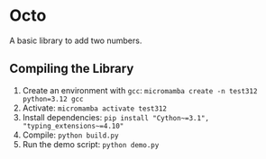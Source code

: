 # Octo

A basic library to add two numbers.

## Compiling the Library

1. Create an environment with `gcc`: `micromamba create -n test312 python=3.12 gcc`
2. Activate: `micromamba activate test312`
3. Install dependencies: `pip install "Cython~=3.1", "typing_extensions~=4.10"`
4. Compile: `python build.py`
5. Run the demo script: `python demo.py`
